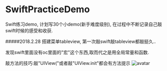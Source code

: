 # SwiftPracticeDemo
Swift练习demo, 计划写30个小demo(新手难度级别), 
在过程中不断记录自己敲swift时候的感受和收获.

#####2018.2.28
搭建菜单tableview, 第一次敲swift敲tableview都敲挺久..

发现swift里面没有oc里面的"宏"这个东西,取而代之是用全局常量和函数.

敲方法的技巧:敲"UIView("或者敲"UIView.init"都会有方法提示
![avatar](/Users/apple/Desktop/Snip20180228_3.png)